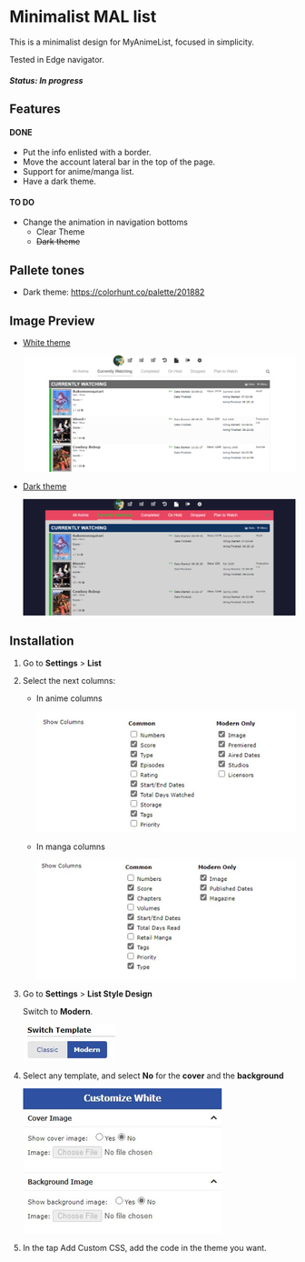 # Minimalist MAL list

This is a minimalist design for MyAnimeList, focused in simplicity.

Tested in Edge navigator.

##### Status: In progress

## Features

#### DONE
* Put the info enlisted with a border.
* Move the account lateral bar in the top of the page.
* Support for anime/manga list.
* Have a dark theme.

#### TO DO
* Change the animation in navigation bottoms
    - Clear Theme
    - ~~Dark theme~~

## Pallete tones 
* Dark theme: https://colorhunt.co/palette/201882
<!-- * Clear theme: https://colorhunt.co/palette/1649 -->

## Image Preview
* [White theme](WhiteTheme.CSS)

    ![white](assets/White-theme-preview.png)

* [Dark theme](DarkTheme.CSS)
    
    ![dark](assets/Dark-theme-preview.png)
    
## Installation
1. Go to **Settings** > **List**
2. Select the next columns: 
    * In anime columns 
    
        ![Anime-columns](assets/Anime-columns.jpg)
    
    * In manga columns 
    
        ![Manga-columns](assets/Manga-Columns.jpg)
     
3. Go to **Settings** > **List Style Design**

    Switch to **Modern**. 

    ![Switch-Template](assets/Switch.jpg)
     
4. Select any template, and select **No** 
for the **cover** and the **background**

    ![Cover-Non](assets/Cover-non.jpg) 
    
5. In the tap Add Custom CSS, add the code in the theme you want.
